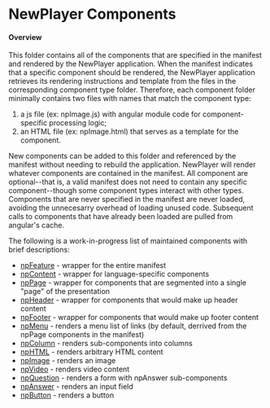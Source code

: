 NewPlayer Components
====================

#### Overview

This folder contains all of the components that are specified in the manifest and rendered by the NewPlayer application.
When the manifest indicates that a specific component should be rendered, the NewPlayer application retrieves its rendering instructions and template from the files in the corresponding component type folder.
Therefore, each component folder minimally contains  two files with names that match the component type:

1. a js file (ex: npImage.js) with angular module code for component-specific processing logic;
1. an HTML file (ex: npImage.html) that serves as a template for the component.

New components can be added to this folder and referenced by the manifest without needing to rebuild the application.
NewPlayer will render whatever components are contained in the manifest.
All component are optional--that is, a valid manifest does not need to contain any specific component--though some component types interact with other types.
Components that are never specified in the manifest are never loaded, avoiding the unnecesarry overhead of loading unused code.
Subsequent calls to components that have already been loaded are pulled from angular's cache.

The following is a work-in-progress list of maintained components with brief descriptions:

- [npFeature](component/npFeature/) - wrapper for the entire manifest
- [npContent](component/npContent/) - wrapper for language-specific components
- [npPage](component/npPage/) - wrapper for components that are segmented into a single "page" of the presentation
- [npHeader](component/npHeader/) - wrapper for components that would make up header content
- [npFooter](component/npFooter/) - wrapper for components that would make up footer content
- [npMenu](component/npMenu/) - renders a menu list of links (by default, derrived from the npPage components in the manifest)
- [npColumn](component/npColumn/) - renders sub-components  into columns
- [npHTML](component/npHTML/) - renders arbitrary HTML content
- [npImage](component/npImage/) - renders an image
- [npVideo](component/npVideo/) - renders video content
- [npQuestion](component/npQuestion/) - renders a form with npAnswer sub-components
- [npAnswer](component/npAnswer/) - renders an input field
- [npButton](component/npButton/) - renders a button

